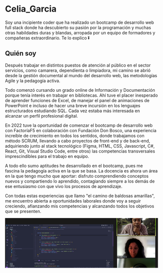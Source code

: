 # Celia_Garcia
Soy una incipiente coder que ha realizado un bootcamp de desarrollo web full stack donde ha descubierto su pasión por la programación y muchas otras habildades duras y blandas, arropada por un equipo de formadores y compañeras extraordinario. Te lo explico ⏬
## Quién soy

Después trabajar en distintos puestos de atención al público en el sector servicios, como camarera, dependienta o limpiadora, mi camino se abrió desde la gestión documental al mundo del desarrollo web, las metodologías Agile y la pedagogía activa. 

Todo comenzó cursando un grado online de Información y Documentación porque tenía interés en trabajar en bibliotecas. Ahí tuve el placer inesperado de aprender funciones de Excel, de manejar el panel de animaciones de PowerPoint e incluso de hacer una breve incursión en los lenguajes estructurados estudiando SQL. Cada vez estaba más interesada en alcanzar un perfil profesional digital.

En 2022 tuve la oportunidad de comenzar el bootcamp de desarrollo web con FactoríaF5 en colaboración con Fundación Don Bosco, una experiencia increíble de crecimiento en todos los sentidos, donde trabajamos con método SCRUM, llevando a cabo proyectos de front-end y de back-end, adquiriendo junto al stack tecnológico (Figma, HTML, CSS, Javascript, C#, React, Git, Visual Studio Code, entre otros) las competencias transversales imprescindibles para el trabajo en equipo. 

A todo ello sumo aptitudes he desarrollado en el bootcamp, pues me fascina la pedagogía activa en la que se basa. La docencia es ahora un área en la que tengo mucho que aportar: disfruto comprendiendo conceptos nuevos y compartiendo lo aprendido, contagiando siempre a los demás de ese entusiasmo con que vivo los procesos de aprendizaje.

Con todas estas experiencias que llamo "el camino de baldosas amarillas", me encuentro abierta a oportunidades laborales donde voy a seguir creciendo, afianzando mis competencias y alcanzando todos los objetivos que se presenten.

![hackatonn](https://github.com/CeliaGC/Celia_Garcia/blob/main/hackatonn.png)
